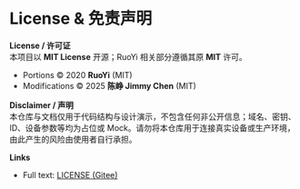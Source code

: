 # License & 免责声明

**License / 许可证**  
本项目以 **MIT License** 开源；RuoYi 相关部分遵循其原 **MIT** 许可。  
- Portions © 2020 **RuoYi** (MIT)  
- Modifications © 2025 **陈峥 Jimmy Chen** (MIT)

**Disclaimer / 声明**  
本仓库与文档仅用于代码结构与设计演示，不包含任何非公开信息；域名、密钥、ID、设备参数等均为占位或 Mock。请勿将本仓库用于连接真实设备或生产环境，由此产生的风险由使用者自行承担。

**Links**  
- Full text: [LICENSE (Gitee)](https://gitee.com/Jimmy-chen-zheng/robot-interface-demo/blob/master/LICENSE)
